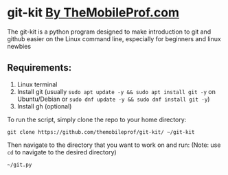 # git-kit [By TheMobileProf.com](themobileprof.com)
The git-kit is a python program designed to make introduction to git and github easier on the Linux command line, especially for beginners and linux newbies

## Requirements:
1. Linux terminal
1. Install git (usually `sudo apt update -y && sudo apt install git -y` on Ubuntu/Debian or `sudo dnf update -y && sudo dnf install git -y`)
1. Install gh (optional)

To run the script, simply clone the repo to your home directory:

```
git clone https://github.com/themobileprof/git-kit/ ~/git-kit
```

Then navigate to the directory that you want to work on and run: (Note: use `cd` to navigate to the desired directory)

```
~/git.py
```

